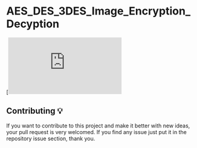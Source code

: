# AES_DES_3DES_Image_Encryption_Decyption

[![License MIT](https://github.com/GentritIbishi/AES_DES_3DES_Image_Encryption_Decyption/blob/master/LICENSE.txt)

## Contributing 💡
If you want to contribute to this project and make it better with new ideas, your pull request is very welcomed.
If you find any issue just put it in the repository issue section, thank you.

